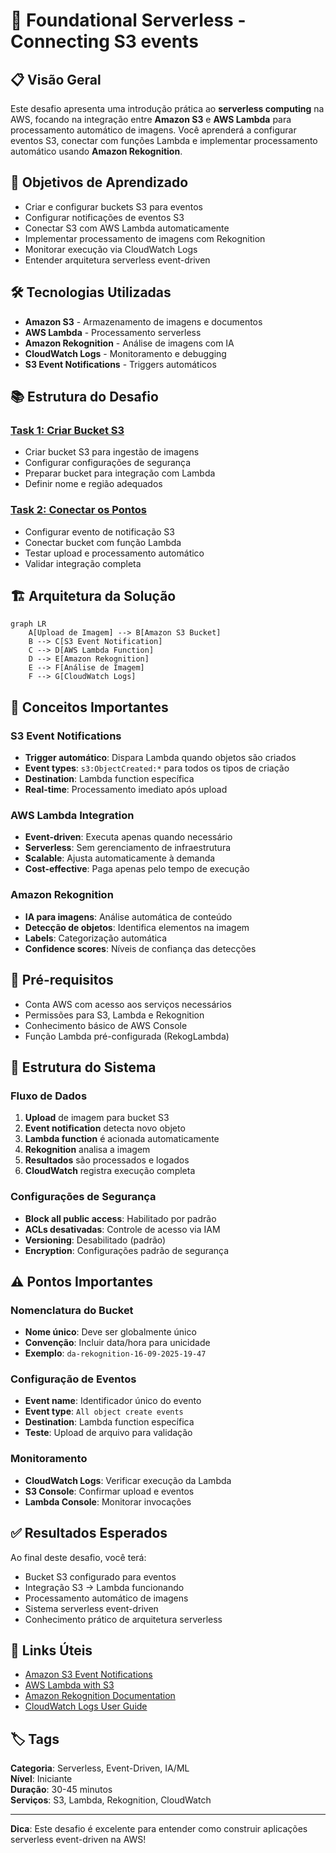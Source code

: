 # 🚀 Foundational Serverless - Connecting S3 events

## 📋 Visão Geral

Este desafio apresenta uma introdução prática ao **serverless computing** na AWS, focando na integração entre **Amazon S3** e **AWS Lambda** para processamento automático de imagens. Você aprenderá a configurar eventos S3, conectar com funções Lambda e implementar processamento automático usando **Amazon Rekognition**.

## 🎯 Objetivos de Aprendizado

- Criar e configurar buckets S3 para eventos
- Configurar notificações de eventos S3
- Conectar S3 com AWS Lambda automaticamente
- Implementar processamento de imagens com Rekognition
- Monitorar execução via CloudWatch Logs
- Entender arquitetura serverless event-driven

## 🛠️ Tecnologias Utilizadas

- **Amazon S3** - Armazenamento de imagens e documentos
- **AWS Lambda** - Processamento serverless
- **Amazon Rekognition** - Análise de imagens com IA
- **CloudWatch Logs** - Monitoramento e debugging
- **S3 Event Notifications** - Triggers automáticos

## 📚 Estrutura do Desafio

### [Task 1: Criar Bucket S3](./task1.md)
- Criar bucket S3 para ingestão de imagens
- Configurar configurações de segurança
- Preparar bucket para integração com Lambda
- Definir nome e região adequados

### [Task 2: Conectar os Pontos](./task2.md)
- Configurar evento de notificação S3
- Conectar bucket com função Lambda
- Testar upload e processamento automático
- Validar integração completa

## 🏗️ Arquitetura da Solução

```mermaid
graph LR
    A[Upload de Imagem] --> B[Amazon S3 Bucket]
    B --> C[S3 Event Notification]
    C --> D[AWS Lambda Function]
    D --> E[Amazon Rekognition]
    E --> F[Análise de Imagem]
    F --> G[CloudWatch Logs]
```

## 🔧 Conceitos Importantes

### S3 Event Notifications
- **Trigger automático**: Dispara Lambda quando objetos são criados
- **Event types**: `s3:ObjectCreated:*` para todos os tipos de criação
- **Destination**: Lambda function específica
- **Real-time**: Processamento imediato após upload

### AWS Lambda Integration
- **Event-driven**: Executa apenas quando necessário
- **Serverless**: Sem gerenciamento de infraestrutura
- **Scalable**: Ajusta automaticamente à demanda
- **Cost-effective**: Paga apenas pelo tempo de execução

### Amazon Rekognition
- **IA para imagens**: Análise automática de conteúdo
- **Detecção de objetos**: Identifica elementos na imagem
- **Labels**: Categorização automática
- **Confidence scores**: Níveis de confiança das detecções

## 🚀 Pré-requisitos

- Conta AWS com acesso aos serviços necessários
- Permissões para S3, Lambda e Rekognition
- Conhecimento básico de AWS Console
- Função Lambda pré-configurada (RekogLambda)

## 📖 Estrutura do Sistema

### Fluxo de Dados
1. **Upload** de imagem para bucket S3
2. **Event notification** detecta novo objeto
3. **Lambda function** é acionada automaticamente
4. **Rekognition** analisa a imagem
5. **Resultados** são processados e logados
6. **CloudWatch** registra execução completa

### Configurações de Segurança
- **Block all public access**: Habilitado por padrão
- **ACLs desativadas**: Controle de acesso via IAM
- **Versioning**: Desabilitado (padrão)
- **Encryption**: Configurações padrão de segurança

## ⚠️ Pontos Importantes

### Nomenclatura do Bucket
- **Nome único**: Deve ser globalmente único
- **Convenção**: Incluir data/hora para unicidade
- **Exemplo**: `da-rekognition-16-09-2025-19-47`

### Configuração de Eventos
- **Event name**: Identificador único do evento
- **Event type**: `All object create events`
- **Destination**: Lambda function específica
- **Teste**: Upload de arquivo para validação

### Monitoramento
- **CloudWatch Logs**: Verificar execução da Lambda
- **S3 Console**: Confirmar upload e eventos
- **Lambda Console**: Monitorar invocações

## ✅ Resultados Esperados

Ao final deste desafio, você terá:
- Bucket S3 configurado para eventos
- Integração S3 → Lambda funcionando
- Processamento automático de imagens
- Sistema serverless event-driven
- Conhecimento prático de arquitetura serverless

## 🔗 Links Úteis

- [Amazon S3 Event Notifications](https://docs.aws.amazon.com/s3/latest/userguide/NotificationHowTo.html)
- [AWS Lambda with S3](https://docs.aws.amazon.com/lambda/latest/dg/with-s3.html)
- [Amazon Rekognition Documentation](https://docs.aws.amazon.com/rekognition/)
- [CloudWatch Logs User Guide](https://docs.aws.amazon.com/cloudwatch/)

## 🏷️ Tags

**Categoria**: Serverless, Event-Driven, IA/ML  
**Nível**: Iniciante  
**Duração**: 30-45 minutos  
**Serviços**: S3, Lambda, Rekognition, CloudWatch

---

**Dica**: Este desafio é excelente para entender como construir aplicações serverless event-driven na AWS!
